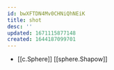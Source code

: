 ```yaml
---
id: bwXFTDN4Mv0CHNiQhNEiK
title: shot
desc: ''
updated: 1671115877148
created: 1644187099701
---
```


- [[c.Sphere]] [[sphere.Shapow]]

